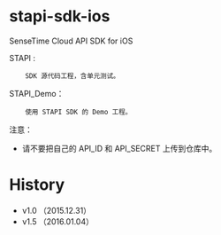 # stapi-sdk-ios

SenseTime Cloud API SDK for iOS 


STAPI :  

		SDK 源代码工程，含单元测试。
		
		
STAPI_Demo：

		使用 STAPI SDK 的 Demo 工程。


注意：
 
* 请不要把自己的 API\_ID 和 API\_SECRET 上传到仓库中。

# History 
* v1.0  （2015.12.31）
* v1.5  （2016.01.04）

